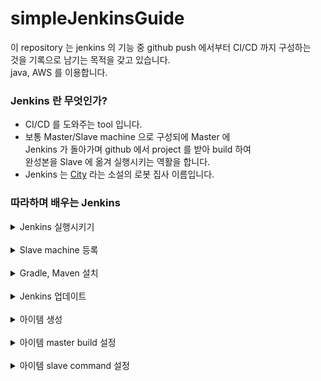 # simpleJenkinsGuide

이 repository 는 jenkins 의 기능 중 github push 에서부터 CI/CD 까지 구성하는    
것을 기록으로 남기는 목적을 갖고 있습니다.    
java, AWS 를 이용합니다.   

### Jenkins 란 무엇인가?
  * CI/CD 를 도와주는 tool 입니다.   
  * 보통 Master/Slave machine 으로 구성되에 Master 에    
    Jenkins 가 돌아가며 github 에서 project 를 받아 build 하여    
    완성본을 Slave 에 옮겨 실행시키는 역활을 합니다.   
  * Jenkins 는 [City](https://en.wikipedia.org/wiki/City_(novel)) 라는 소설의 
    로봇 집사 이름입니다.   
    
### 따라하며 배우는 Jenkins

  <details>
  <summary>
  Jenkins 실행시키기   
  </summary>
  <br>

  * [EC2를 고르실 때 최소한 2GB 메모리가 있는 머신을 골라주세요.](https://stackoverflow.com/questions/57991172/aws-ec2-t2-micro-unlimited-jenkins-maven-very-slow-build-hangs)    
    <br>
  
  * 급하시면 jenkins-ec2-installer.sh 가 있습니다.   
    Jenkins 설정 부분에서 이어서 하시면 됩니다.   
    ubuntu, ec2 전용입니다.   
    <br>
  
  * 기초공사를 합니다.
    ```
    sudo apt update
    sudo apt -y upgrade
    ```   
    <br>
  
  * Jenkins 의 경우 jdk 를 사용합니다.
    ```
    sudo apt -y install openjdk-8-jdk
    ```   
    <br>
  
  * Jenkins 를 설치합니다.
    ```
    wget -q -O - https://pkg.jenkins.io/debian-stable/jenkins.io.key | sudo apt-key add -
    echo "deb https://pkg.jenkins.io/debian-stable binary/" >> /etc/apt/sources.list
    sudo apt update
    sudo apt install jenkins -y
    ```
    이 설치방법은 ec2 ubuntu 에 해당됩니다.   
    다른 설치 방법들은 [여기](https://www.jenkins.io/doc/book/installing/) 를 참고하세요.   
    2번째 줄은 /etc/apt/sources.list 에 글을 작성하는 코드입니다.   
    해당 코드로 Jenkins 는 update,install 이 가능하게 됩니다.     
    <br>
  
  * Jenkins 를 시작합니다.
    ```
    sudo systemctl start jenkins
    sudo systemctl enable jenkins
    ```   
    <br>
  
  * Jenkins 비밀번호를 표시합니다.
    ```
    echo The password for jenkins is :
    sudo cat /var/lib/jenkins/secrets/initialAdminPassword
    ```
    Jenkins 파일 위치의 /secrets/initialAdminPassword 위치에 있습니다.   
    운영체제, provider 에 따라 위치가 다를 수 있습니다.    
    곧 정확한 위치가 나옵니다. 안나온다면 스킵해주세요.   
    <br>
  
  * Jenkins 설치한 서버의 ip:8080 으로 들어갑니다.    
    <br>
  
  * 위 위 단계에서 cat 한 initialAdminPassword 를 입력해줍니다.   
    <br>
    ![](img/jenkinsPassword.PNG)    
    만약 비번이 안나왔다면 화면에 나온 비번 주소를 다시 cat 해봅시다.   
    Jenkins 홈 주소도 잘 인지해주세요.   
    <br>
  
  * 권장 플러그인을 설치합니다.   
    <br>
  
  * 회원가입 합니다.    
  <br>
  </details>
  <br>

  <details>
  <summary>
  Slave machine 등록
  </summary>
  <br>

  * publish over ssh 플러그인 설치합니다.    
    Jenkins 관리 -> 플러그인 관리 -> 설치 가능 -> 검색 -> 재시작 없이 설치   
    <br>
    ![](img/jenkins관리.PNG)   
    <br>
    ![](img/플러그인관리.PNG)   
    <br>
    ![](img/플러그인설치.PNG)   
    <br>
    ![](img/publishOverSSHInstall.PNG)    
    <br>
  
  * Slave machine 등록    
    Slave machine 이 될 ec2 를 생성합니다.      
    SSH 포트를 마스터 ip 와 local ip 만 가능하게 열어둡니다.   
    나머지는 필요에 따라 설정하세요.      
    <br>
    다시 jenkins 로 돌아오셔서   
    <br>
    ![](img/시스템%20설정.PNG)     
    설정 화면에서 스크롤을 아래로 계속 하시다보면    
    <br>
    ![](img/publishoversshsetup1.PNG)    
    이 화면이 나옵니다. 추가를 클릭해주세요.    
    <br>
    ![](img/sshSlaveSetting1.PNG)    
    이곳이 이제 slave machine 을 세팅하는 곳입니다.   
    <br>
    Name : 아무거나 넣어주세요. 구별 가능한게 좋습니다.   
    Hostname : slave 의 ip 를 넣어주세요.   
    Username : slave 에 ssh 에 사용되는 username 을 넣어주세요.   
    <br>
  
    참고    
    <br>
    AMI 별 username   
    ![](img/officialAMIUsername.PNG)    
    <br>
    다 설정하셨다면 고급을 눌러줍니다.    
    <br>
  
    ![](img/sshSlaveSetting2.PNG)   
    이 화면이 나오는데    
    <br>
    Use Password authentication or ... 를 체크합니다.   
    key 에 aws 에서 제공받은 slave 의 pem key 를 복붙합니다.      
    <br>
    Test Configuration 버튼을 클릭하여 연결을 확인합니다.   
    <br>
    연결이 다 되셨다면 위 방법을 반복하여 slave 를 더 추가하시고 저장 버튼을 누릅니다.       
    <br>
  
  </details>
  <br>

  <details>
  <summary>
  Gradle, Maven 설치
  </summary>
  <br>

  * Gradle, Maven 설치   
    Master 에서 build 를 하고 slave 로 넘겨주기 전 jar build 를 위한 설정입니다.     
    <br>
    Global tools configuration -> Gradle / Maven
    ![](img/globalToolsConfiguration.PNG)   
    <br>
    gradle 의 경우   
    Install automatically -> Install from Gradle.org   
    ![](img/installGradle.PNG)     
    <br>
    maven 의 경우   
    Install automatically -> Install from Apache      
    ![](img/installMaven.PNG)    
    설정이 끝나시면 save 를 눌러주세요.   
    <br>
  </details>
  <br>

  <details>
  <summary>
  Jenkins 업데이트
  </summary>
  <br>

  * Jenkins 업데이트    
    Jenkins 가 업데이트 안되어 있을 때 gradle 과 maven 을 인식하지 못하는
    버그가 존재합니다.   
    ![](img/플러그인관리.PNG)    
    플러그인 관리로 들어갑니다.    
    <br>
    ![](img/플러그인고급.PNG)    
    고급을 눌러줍니다.   
    <br>
    ![](img/업데이트.PNG)   
    지금 확인 버튼을 누르시면 jenkins 가 업데이트 됩니다.   
  <br>
  </details>
  <br>

  <details>
  <summary>
  아이템 생성
  </summary>
  <br>

  * 아이템 생성   
    Jenkins 아이템은 빌드의 한 단위라고 생각하시면 됩니다.   
    <br>
    ![](img/itemDashboard.PNG)    
    메인화면에서 새로운 item 을 클릭합니다.   
    <br>
    ![](img/buildItem.PNG)    
    item name 은 아무거나 입력해주시고 freestyle project 를 눌러주세요.      
    (욕심이 더 있으시다면 pipeline 도 알아보시면 좋습니다.)    
    (지금은 편의를 위해 freestyle 로 하겠습니다.)    
    <br>
  * Github 설정    
    ![](img/cloneGit.PNG)       
    push 되면 deploy 될 github 의 .git 주소를 복사합니다.
    <br>
    ![](img/gitSetup.PNG)    
    여기에서 .git 으로 끝난다는 점을 유의하세요.   
    가져와서 build 할 branch 설정도 가능합니다.    
    <br>
    ![](img/buildtrigger.PNG)    
    빌드 유발에 GITScm 도 체크해주세요.    
    <br>
    ![](img/githubCreateWebhook.PNG)   
    다시 github 로 돌아와주셔서 다음 단계를 따르시면 됩니다.   
    여기에서 Payload URL 에    
    http://본인masterIp주소:8080/github-webhook/   
    로 해주시면 됩니다.   
    <br>
  </details>
  <br>

  <details>
  <summary>
  아이템 master build 설정
  </summary>
  <br>

  * Add Build Step   
    이 단계는 master 에서 github 프로젝트에서 파일을 받아
    build 를 하는 단계입니다.   
    ![](img/addBuildStep.PNG)   
    본인의 프로젝트에 따라 골라주세요.    
    <br>
  
    gradle 의 경우   
    ![](img/gradleBuild.PNG)   
    버전을 골라주시고 clean build 해주세요.    
    <br>
  
    maven 의 경우   
    ![](img/mavenBuild.PNG)   
    명령어가 clean install 로 다릅니다.    
    <br>
  
    추가적인 gradle 이나 maven command 는 윈하시는대로 더 넣어주시면 됩니다.   
    <br>
  
  * 빌드 후 조치 추가   
    이 단계는 master 에서 빌드가 완료된 이후에 slave 에게
    조치를 취하는 단계입니다.   
    ![](img/afterBuild.PNG)    
    <br>
  
    여기서부터 빡집중 부탁드립니다.   
    <br>
    위에서 인지해두라고 했던   
    Jenkins home directory 기억 나시나요?   
    <br>
    ![](img/workspace.PNG)   
    저는 workspace 에 work 라는 파일이 있는데,   
    여러분은 아직 아무런 파일이 없을 것입니다.   
    <br>
    이 work 라는 파일명은      
    ![](img/buildItem.PNG)   
    위에서 만든 item name 입니다.   
    <br>
    이 안에 들어가보면   
    ![](img/workspaceWorkFile.PNG)   
    repository 의 파일이 있습니다.   
    여러분도 빌드가 실행되면 이렇게 파일이 master 에 생깁니다.   
    <br>
    이 프로젝트에서의 transfer 설정은   
    ![](img/transferSetting1.PNG)   
    다음과 같습니다.   
    <br>
    Source files 가 시작하는 위치가   
    var/lib/jenkins/workspace/지정하신 워크명/   
    이라는 것에 유의해주세요.   
    <br>
    remove prefix 는 파일경로를 만드는 것을 방지해줍니다.   
    <br>
    그냥 코드만 알려주지 이걸 왜 이렇게 강조하냐 하면...      
    <br>
    Jenkins file transfer 는 매우 유용하기 때문입니다.   
    꼭 jar 파일만 보낼 필요는 없죠.   
    이미지, 파일, html 등 필요한걸 보내실 수 있어야 합니다.   
    <br>
  </details>
  <br>
  
  <details>
  <summary>
  아이템 slave command 설정
  </summary>
  <br>

  * Execute Command   
    마지막으로 Exec command 에 slave 가 수행할 명령을 적습니다.       
    <br>
    ![](img/execCommand.PNG)     
    (aws ubuntu의 경우)   
    slave 명령의 수행 위치는 /home/ubuntu 입니다.   
    <br>
    `> delightserver.out 2>&1 &` 의 이유는   
    nohup 이후에 enter 를 칠 필요가 없게 만들어서 jenkins 진행을 돕고      
    delightserver.out 이라는 파일에 무시되는 화면을 저장하기 위해서입니다.   
    <br>
    이제 마지막으로 저장하시고...
  
    ![](img/buildNowLoading.PNG)       
    Build Now 를 눌러주시면...
  
    <br>
  
    두구두구두구두구.....    
    <br>
    ![](img/buildNowComplete.PNG)    
    성공!    
    <br>
    ![](img/buildConsoleOutput.PNG)   
    Build 번호를 눌러보시면 console Output 을 확인하실 수 있습니다.
  </details>
  <br>